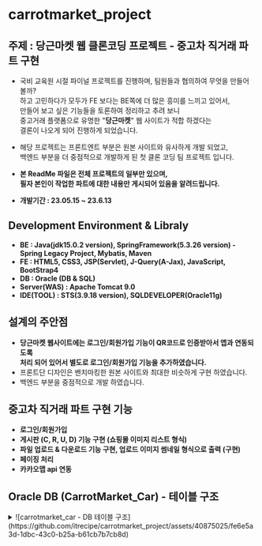 # carrotmarket_project 

## 주제 : 당근마켓 웹 클론코딩 프로젝트 - 중고차 직거래 파트 구현
- 국비 교육원 시절 파이널 프로젝트를 진행하며, 팀원들과 협의하여 무엇을 만들어 볼까?<br>
  하고 고민하다가 모두가 FE 보다는 BE쪽에 더 많은 흥미를 느끼고 있어서,<br>
  만들어 보고 싶은 기능들을 토론하여 정리하고 추려 보니<br>
  중고거래 플랫폼으로 유명한 "**당근마켓**" 웹 사이트가 적합 하겠다는<br>
  결론이 나오게 되어 진행하게 되었습니다.<br>

- 해당 프로젝트는 프론트엔트 부분은 원본 사이트와 유사하게 개발 되었고,<br>
  백엔드 부분을 더 중점적으로 개발하게 된 첫 클론 코딩 팀 프로젝트 입니다.

- **본 ReadMe 파일은 전체 프로젝트의 일부만 있으며,<br>
  필자 본인이 작업한 파트에 대한 내용만 게시되어 있음을 알려드립니다.**
  
- **개발기간 : 23.05.15 ~ 23.6.13**

## Development Environment & Libraly
- **BE : Java(jdk15.0.2 version), SpringFramework(5.3.26 version) - Spring Legacy Project, Mybatis, Maven**
- **FE : HTML5, CSS3, JSP(Servlet), J-Query(A-Jax), JavaScript, BootStrap4**
- **DB : Oracle (DB & SQL)**
- **Server(WAS) : Apache Tomcat 9.0**
- **IDE(TOOL) : STS(3.9.18 version), SQLDEVELOPER(Oracle11g)**

## 설계의 주안점
- **당근마켓 웹사이트에는 로그인/회원가입 기능이 QR코드로 인증받아서 앱과 연동되도록<br>
  처리 되어 있어서 별도로 로그인/회원가입 기능을 추가하였습니다.**
- 프론트단 디자인은 벤치마킹한 원본 사이트와 최대한 비슷하게 구현 하였습니다.
- 백엔드 부분을 중점적으로 개발 하였습니다.

## 중고차 직거래 파트 구현 기능
- **로그인/회원가입**
- **게시판 (C, R, U, D) 기능 구현 (쇼핑몰 이미지 리스트 형식)**
- **파일 업로드 & 다운로드 기능 구현, 업로드 이미지 썸네일 형식으로 출력 (구현)**
- **페이징 처리**
- **카카오맵 api 연동**

## Oracle DB (CarrotMarket_Car) - 테이블 구조
<details>
<summary>![carrotmarket_car - DB 테이블 구조](https://github.com/itrecipe/carrotmarket_project/assets/40875025/fe6e5a3d-1dbc-43c0-b25a-b61cb7b7cb8d)</summary>
</details>

